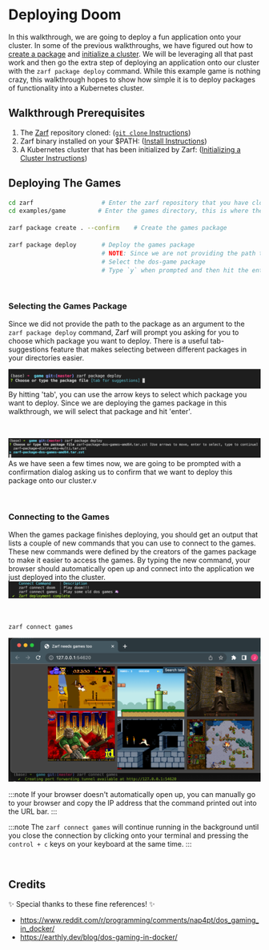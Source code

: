 # Deploying Doom

In this walkthrough, we are going to deploy a fun application onto your cluster. In some of the previous walkthroughs, we have figured out how to [create a package](./0-creating-a-zarf-package.md) and [initialize a cluster](./1-initializing-a-k8s-cluster.md). We will be leveraging all that past work and then go the extra step of deploying an application onto our cluster with the `zarf package deploy` command. While this example game is nothing crazy, this walkthrough hopes to show how simple it is to deploy packages of functionality into a Kubernetes cluster.


## Walkthrough Prerequisites
1. The [Zarf](https://github.com/defenseunicorns/zarf) repository cloned: ([`git clone` Instructions](https://docs.github.com/en/repositories/creating-and-managing-repositories/cloning-a-repository))
1. Zarf binary installed on your $PATH: ([Install Instructions](../3-getting-started.md#installing-zarf))
1. A Kubernetes cluster that has been initialized by Zarf: ([Initializing a Cluster Instructions](./1-initializing-a-k8s-cluster.md))


## Deploying The Games

```bash
cd zarf                   # Enter the zarf repository that you have cloned down
cd examples/game         # Enter the games directory, this is where the zarf.yaml for the game package is located

zarf package create . --confirm    # Create the games package

zarf package deploy       # Deploy the games package
                          # NOTE: Since we are not providing the path to the package as an argument, we will enter that when prompted
                          # Select the dos-game package
                          # Type `y` when prompted and then hit the enter key
```

<br />

### Selecting the Games Package
Since we did not provide the path to the package as an argument to the `zarf package deploy` command, Zarf will prompt you asking for you to choose which package you want to deploy. There is a useful tab-suggestions feature that makes selecting between different packages in your directories easier.

![Package Deploy Selection Tab](../.images/walkthroughs/package_deploy_tab.png)
By hitting 'tab', you can use the arrow keys to select which package you want to deploy. Since we are deploying the games package in this walkthrough, we will select that package and hit 'enter'.

<br />

![Package Deploy Tab Selection](../.images/walkthroughs/package_deploy_tab_selection.png)
As we have seen a few times now, we are going to be prompted with a confirmation dialog asking us to confirm that we want to deploy this package onto our cluster.v

<br />

### Connecting to the Games
When the games package finishes deploying, you should get an output that lists a couple of new commands that you can use to connect to the games. These new commands were defined by the creators of the games package to make it easier to access the games. By typing the new command, your browser should automatically open up and connect into the application we just deployed into the cluster.
![Connecting to the Games](../.images/walkthroughs/game_connect_commands.png)

<br />

```bash
zarf connect games
```
![Connected to the Games](../.images/walkthroughs/games_connected.png)

:::note
If your browser doesn't automatically open up, you can manually go to your browser and copy the IP address that the command printed out into the URL bar.
:::

:::note
The `zarf connect games` will continue running in the background until you close the connection by clicking onto your terminal and pressing the `control + c` keys on your keyboard at the same time.
:::

<br />

## Credits
:sparkles: Special thanks to these fine references! :sparkles:
- https://www.reddit.com/r/programming/comments/nap4pt/dos_gaming_in_docker/
- https://earthly.dev/blog/dos-gaming-in-docker/
